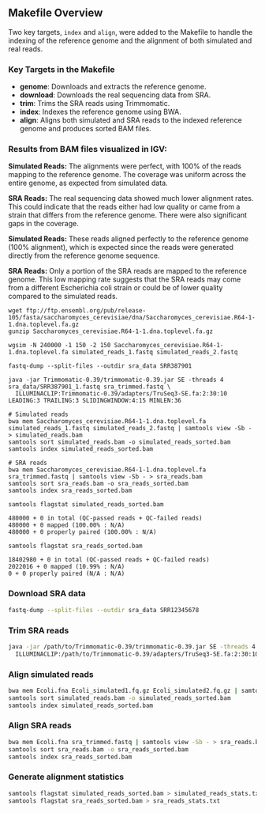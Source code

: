 

## Makefile Overview
Two key targets, `index` and `align`, were added to the Makefile to handle the indexing of the reference genome and the alignment of both simulated and real reads.

### Key Targets in the Makefile

- **genome**: Downloads and extracts the reference genome.
- **download**: Downloads the real sequencing data from SRA.
- **trim**: Trims the SRA reads using Trimmomatic.
- **index**: Indexes the reference genome using BWA.
- **align**: Aligns both simulated and SRA reads to the indexed reference genome and produces sorted BAM files.



### Results from BAM files visualized in IGV:

**Simulated Reads:** The alignments were perfect, with 100% of the reads mapping to the reference genome. The coverage was uniform across the entire genome, as expected from simulated data.

**SRA Reads:** The real sequencing data showed much lower alignment rates. This could indicate that the reads either had low quality or came from a strain that differs from the reference genome. There were also significant gaps in the coverage.

**Simulated Reads:** These reads aligned perfectly to the reference genome (100% alignment), which is expected since the reads were generated directly from the reference genome sequence.


**SRA Reads:** Only a portion of the SRA reads are mapped to the reference genome. This low mapping rate suggests that the SRA reads may come from a different Escherichia coli strain or could be of lower quality compared to the simulated reads.


````
wget ftp://ftp.ensembl.org/pub/release-105/fasta/saccharomyces_cerevisiae/dna/Saccharomyces_cerevisiae.R64-1-1.dna.toplevel.fa.gz
gunzip Saccharomyces_cerevisiae.R64-1-1.dna.toplevel.fa.gz
````
````
wgsim -N 240000 -1 150 -2 150 Saccharomyces_cerevisiae.R64-1-1.dna.toplevel.fa simulated_reads_1.fastq simulated_reads_2.fastq
````
````
fastq-dump --split-files --outdir sra_data SRR387901
````
````
java -jar Trimmomatic-0.39/trimmomatic-0.39.jar SE -threads 4 sra_data/SRR387901_1.fastq sra_trimmed.fastq \
  ILLUMINACLIP:Trimmomatic-0.39/adapters/TruSeq3-SE.fa:2:30:10 LEADING:3 TRAILING:3 SLIDINGWINDOW:4:15 MINLEN:36
````
````
# Simulated reads
bwa mem Saccharomyces_cerevisiae.R64-1-1.dna.toplevel.fa simulated_reads_1.fastq simulated_reads_2.fastq | samtools view -Sb - > simulated_reads.bam
samtools sort simulated_reads.bam -o simulated_reads_sorted.bam
samtools index simulated_reads_sorted.bam

# SRA reads
bwa mem Saccharomyces_cerevisiae.R64-1-1.dna.toplevel.fa sra_trimmed.fastq | samtools view -Sb - > sra_reads.bam
samtools sort sra_reads.bam -o sra_reads_sorted.bam
samtools index sra_reads_sorted.bam
````
````
samtools flagstat simulated_reads_sorted.bam
````

````
480000 + 0 in total (QC-passed reads + QC-failed reads)
480000 + 0 mapped (100.00% : N/A)
480000 + 0 properly paired (100.00% : N/A)
````
````
samtools flagstat sra_reads_sorted.bam
````
````
18402980 + 0 in total (QC-passed reads + QC-failed reads)
2022016 + 0 mapped (10.99% : N/A)
0 + 0 properly paired (N/A : N/A)
````

### Download SRA data

```bash
fastq-dump --split-files --outdir sra_data SRR12345678
```

### Trim SRA reads

```bash
java -jar /path/to/Trimmomatic-0.39/trimmomatic-0.39.jar SE -threads 4 sra_data/SRR12345678_1.fastq sra_trimmed.fastq \
  ILLUMINACLIP:/path/to/Trimmomatic-0.39/adapters/TruSeq3-SE.fa:2:30:10 LEADING:3 TRAILING:3 SLIDINGWINDOW:4:15 MINLEN:36
```

### Align simulated reads

```bash
bwa mem Ecoli.fna Ecoli_simulated1.fq.gz Ecoli_simulated2.fq.gz | samtools view -Sb - > simulated_reads.bam
samtools sort simulated_reads.bam -o simulated_reads_sorted.bam
samtools index simulated_reads_sorted.bam
```

### Align SRA reads

```bash
bwa mem Ecoli.fna sra_trimmed.fastq | samtools view -Sb - > sra_reads.bam
samtools sort sra_reads.bam -o sra_reads_sorted.bam
samtools index sra_reads_sorted.bam
```

### Generate alignment statistics

```bash
samtools flagstat simulated_reads_sorted.bam > simulated_reads_stats.txt
samtools flagstat sra_reads_sorted.bam > sra_reads_stats.txt
```
